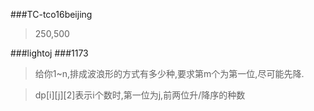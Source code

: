 ###TC-tco16beijing
>250,500

###lightoj
###1173
>给你1~n,排成波浪形的方式有多少种,要求第m个为第一位,尽可能先降.

>dp[i][j][2]表示i个数时,第一位为j,前两位升/降序的种数
